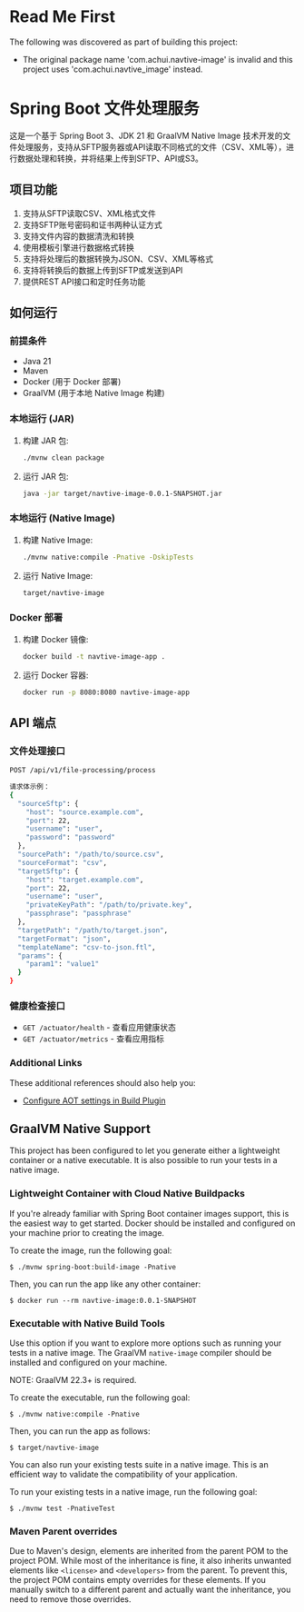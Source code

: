 # Read Me First
The following was discovered as part of building this project:

* The original package name 'com.achui.navtive-image' is invalid and this project uses 'com.achui.navtive_image' instead.

# Spring Boot 文件处理服务

这是一个基于 Spring Boot 3、JDK 21 和 GraalVM Native Image 技术开发的文件处理服务，支持从SFTP服务器或API读取不同格式的文件（CSV、XML等），进行数据处理和转换，并将结果上传到SFTP、API或S3。

## 项目功能

1. 支持从SFTP读取CSV、XML格式文件
2. 支持SFTP账号密码和证书两种认证方式
3. 支持文件内容的数据清洗和转换
4. 使用模板引擎进行数据格式转换
5. 支持将处理后的数据转换为JSON、CSV、XML等格式
6. 支持将转换后的数据上传到SFTP或发送到API
7. 提供REST API接口和定时任务功能

## 如何运行

### 前提条件

*   Java 21
*   Maven
*   Docker (用于 Docker 部署)
*   GraalVM (用于本地 Native Image 构建)

### 本地运行 (JAR)

1.  构建 JAR 包:
    ```bash
    ./mvnw clean package
    ```
2.  运行 JAR 包:
    ```bash
    java -jar target/navtive-image-0.0.1-SNAPSHOT.jar
    ```

### 本地运行 (Native Image)

1.  构建 Native Image:
    ```bash
    ./mvnw native:compile -Pnative -DskipTests
    ```
2.  运行 Native Image:
    ```bash
    target/navtive-image
    ```

### Docker 部署

1.  构建 Docker 镜像:
    ```bash
    docker build -t navtive-image-app .
    ```
2.  运行 Docker 容器:
    ```bash
    docker run -p 8080:8080 navtive-image-app
    ```

## API 端点

### 文件处理接口
```bash
POST /api/v1/file-processing/process

请求体示例：
{
  "sourceSftp": {
    "host": "source.example.com",
    "port": 22,
    "username": "user",
    "password": "password"
  },
  "sourcePath": "/path/to/source.csv",
  "sourceFormat": "csv",
  "targetSftp": {
    "host": "target.example.com",
    "port": 22,
    "username": "user",
    "privateKeyPath": "/path/to/private.key",
    "passphrase": "passphrase"
  },
  "targetPath": "/path/to/target.json",
  "targetFormat": "json",
  "templateName": "csv-to-json.ftl",
  "params": {
    "param1": "value1"
  }
}
```

### 健康检查接口
- `GET /actuator/health` - 查看应用健康状态
- `GET /actuator/metrics` - 查看应用指标

### Additional Links
These additional references should also help you:

* [Configure AOT settings in Build Plugin](https://docs.spring.io/spring-boot/3.5.0/how-to/aot.html)

## GraalVM Native Support

This project has been configured to let you generate either a lightweight container or a native executable.
It is also possible to run your tests in a native image.

### Lightweight Container with Cloud Native Buildpacks
If you're already familiar with Spring Boot container images support, this is the easiest way to get started.
Docker should be installed and configured on your machine prior to creating the image.

To create the image, run the following goal:

```
$ ./mvnw spring-boot:build-image -Pnative
```

Then, you can run the app like any other container:

```
$ docker run --rm navtive-image:0.0.1-SNAPSHOT
```

### Executable with Native Build Tools
Use this option if you want to explore more options such as running your tests in a native image.
The GraalVM `native-image` compiler should be installed and configured on your machine.

NOTE: GraalVM 22.3+ is required.

To create the executable, run the following goal:

```
$ ./mvnw native:compile -Pnative
```

Then, you can run the app as follows:
```
$ target/navtive-image
```

You can also run your existing tests suite in a native image.
This is an efficient way to validate the compatibility of your application.

To run your existing tests in a native image, run the following goal:

```
$ ./mvnw test -PnativeTest
```


### Maven Parent overrides

Due to Maven's design, elements are inherited from the parent POM to the project POM.
While most of the inheritance is fine, it also inherits unwanted elements like `<license>` and `<developers>` from the parent.
To prevent this, the project POM contains empty overrides for these elements.
If you manually switch to a different parent and actually want the inheritance, you need to remove those overrides.

